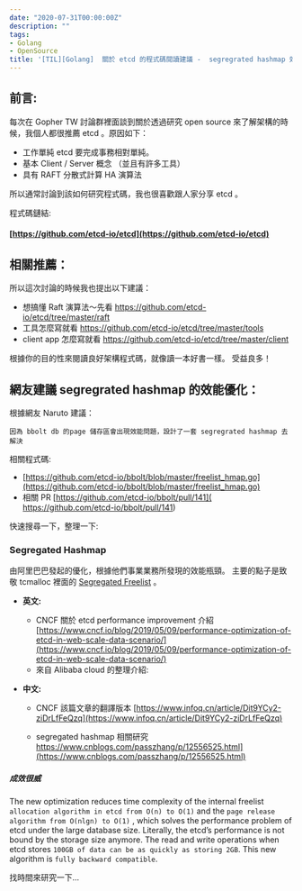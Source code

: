 ```yaml
---
date: "2020-07-31T00:00:00Z"
description: ""
tags:
- Golang
- OpenSource
title: '[TIL][Golang]  關於 etcd 的程式碼閱讀建議 -  segregrated hashmap 效能優化'
---
```




## 前言:

每次在 Gopher TW 討論群裡面談到關於透過研究 open source 來了解架構的時候，我個人都很推薦 etcd 。原因如下：

- 工作單純 etcd 要完成事務相對單純。
- 基本 Client / Server 概念 （並且有許多工具）
- 具有 RAFT 分散式計算 HA 演算法

所以通常討論到該如何研究程式碼，我也很喜歡跟人家分享 etcd 。

程式碼鏈結: 

#### [https://github.com/etcd-io/etcd](https://github.com/etcd-io/etcd)



## 相關推薦：

所以這次討論的時候我也提出以下建議：

- 想搞懂 Raft 演算法～先看 https://github.com/etcd-io/etcd/tree/master/raft
- 工具怎麼寫就看 https://github.com/etcd-io/etcd/tree/master/tools
- client app 怎麼寫就看 https://github.com/etcd-io/etcd/tree/master/client

根據你的目的性來閱讀良好架構程式碼，就像讀一本好書一樣。 受益良多！



## 網友建議 segregrated hashmap 的效能優化：

根據網友 Naruto 建議：

`因為 bbolt db 的page 儲存區會出現效能問題，設計了一套 segregrated hashmap 去解決`

相關程式碼: 

- [https://github.com/etcd-io/bbolt/blob/master/freelist_hmap.go](https://github.com/etcd-io/bbolt/blob/master/freelist_hmap.go) 
- 相關 PR [https://github.com/etcd-io/bbolt/pull/141]( https://github.com/etcd-io/bbolt/pull/141)

快速搜尋一下，整理一下:

### Segregated Hashmap

由阿里巴巴發起的優化，根據他們事業業務所發現的效能瓶頸。 主要的點子是致敬 tcmalloc 裡面的 [Segregated Freelist](https://zhuanlan.zhihu.com/p/29415507) 。

- **英文:** 

  - CNCF 關於 etcd performance improvement 介紹 [https://www.cncf.io/blog/2019/05/09/performance-optimization-of-etcd-in-web-scale-data-scenario/](https://www.cncf.io/blog/2019/05/09/performance-optimization-of-etcd-in-web-scale-data-scenario/)
  - 來自 Alibaba cloud 的整理介紹:

- **中文:**

  - CNCF 該篇文章的翻譯版本  [https://www.infoq.cn/article/Dit9YCy2-ziDrLfFeQzq](https://www.infoq.cn/article/Dit9YCy2-ziDrLfFeQzq)

  - segregated hashmap 相關研究 https://www.cnblogs.com/passzhang/p/12556525.html](https://www.cnblogs.com/passzhang/p/12556525.html)

##### 成效很威

The new optimization reduces time complexity of the internal freelist `allocation algorithm in etcd from O(n) to O(1)` and the `page release algorithm from O(nlgn) to O(1)` , which solves the performance problem of etcd under the large database size. Literally, the etcd’s performance is not bound by the storage size anymore. The read and write operations when etcd stores `100GB of data can be as quickly as storing 2GB`.  This new algorithm is `fully backward compatible`.



找時間來研究一下...

